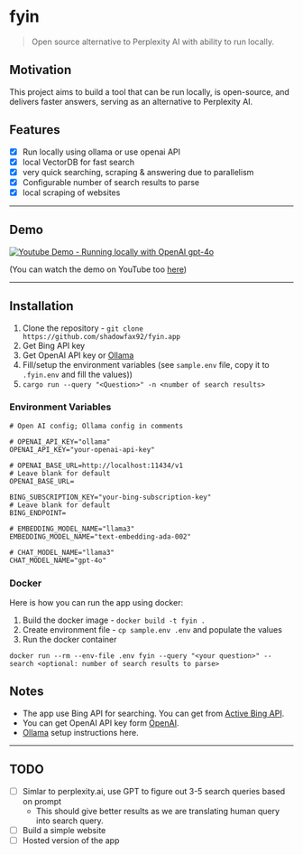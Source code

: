 # fyin
> Open source alternative to Perplexity AI with ability to run locally. 

## Motivation
This project aims to build a tool that can be run locally, is open-source, and delivers faster answers, serving as an alternative to Perplexity AI.

## Features
- [x] Run locally using ollama or use openai API
- [x] local VectorDB for fast search
- [x] very quick searching, scraping & answering due to parallelism 
- [x] Configurable number of search results to parse
- [x] local scraping of websites

---

## Demo

[![Youtube Demo - Running locally with OpenAI gpt-4o](https://github.com/shadowfax92/fyin-website/blob/78f9785d4905151ac1faafc6ab4bc15076bbdcf0/public/demo.gif)](https://www.youtube.com/watch?v=9tVGcPokgdo)

(You can watch the demo on YouTube too [here](https://www.youtube.com/watch?v=9tVGcPokgdo))

---

## Installation

1. Clone the repository - `git clone https://github.com/shadowfax92/fyin.app`
2. Get Bing API key
3. Get OpenAI API key or [Ollama](https://ollama.com/)
4. Fill/setup the environment variables (see `sample.env` file, copy it to `.fyin.env` and fill the values))
5. `cargo run --query "<Question>" -n <number of search results>`


### Environment Variables
```
# Open AI config; Ollama config in comments

# OPENAI_API_KEY="ollama"
OPENAI_API_KEY="your-openai-api-key"

# OPENAI_BASE_URL=http://localhost:11434/v1
# Leave blank for default
OPENAI_BASE_URL=

BING_SUBSCRIPTION_KEY="your-bing-subscription-key"
# Leave blank for default
BING_ENDPOINT=

# EMBEDDING_MODEL_NAME="llama3"
EMBEDDING_MODEL_NAME="text-embedding-ada-002"

# CHAT_MODEL_NAME="llama3"
CHAT_MODEL_NAME="gpt-4o"
```

### Docker
Here is how you can run the app using docker:
1. Build the docker image - `docker build -t fyin .`
2. Create environment file - `cp sample.env .env` and populate the values
3. Run the docker container 

`docker run --rm --env-file .env fyin --query "<your question>" --search <optional: number of search results to parse>`

## Notes
- The app use Bing API for searching. You can get from [Active Bing API](https://www.microsoft.com/en-us/bing/apis/bing-web-search-api).
- You can get OpenAI API key form [OpenAI](https://openai.com/api/).
- [Ollama](https://www.ollama.com/) setup instructions here.

---

## TODO
- [ ] Simlar to perplexity.ai, use GPT to figure out 3-5 search queries based on prompt
  - This should give better results as we are translating human query into search query.
- [ ] Build a simple website
- [ ] Hosted version of the app
